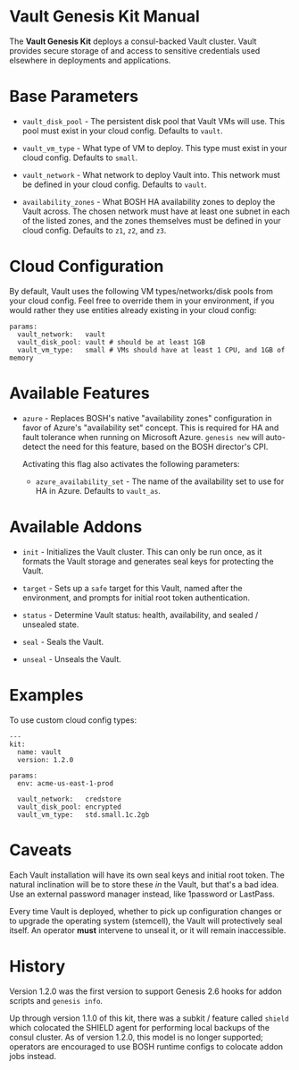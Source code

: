# Vault Genesis Kit Manual

The **Vault Genesis Kit** deploys a consul-backed Vault cluster.
Vault provides secure storage of and access to sensitive
credentials used elsewhere in deployments and applications.

# Base Parameters

- `vault_disk_pool` - The persistent disk pool that Vault VMs will
  use.  This pool must exist in your cloud config.  Defaults to
  `vault`.

- `vault_vm_type` - What type of VM to deploy.  This type must
  exist in your cloud config.  Defaults to `small`.

- `vault_network` - What network to deploy Vault into.  This
  network must be defined in your cloud config.  Defaults to
  `vault`.

- `availability_zones` - What BOSH HA availability zones to deploy
  the Vault across.  The chosen network must have at least one
  subnet in each of the listed zones, and the zones themselves
  must be defined in your cloud config.  Defaults to `z1`, `z2`,
  and `z3`.

# Cloud Configuration

By default, Vault uses the following VM types/networks/disk pools from your
cloud config. Feel free to override them in your environment, if you would
rather they use entities already existing in your cloud config:

```
params:
  vault_network:   vault
  vault_disk_pool: vault # should be at least 1GB
  vault_vm_type:   small # VMs should have at least 1 CPU, and 1GB of memory
```

# Available Features

- `azure` - Replaces BOSH's native "availability zones"
  configuration in favor of Azure's "availability set" concept.
  This is required for HA and fault tolerance when running on
  Microsoft Azure.  `genesis new` will auto-detect the need for
  this feature, based on the BOSH director's CPI.

  Activating this flag also activates the following parameters:

  - `azure_availability_set` - The name of the availability set to
    use for HA in Azure.  Defaults to `vault_as`.

# Available Addons

- `init` - Initializes the Vault cluster.  This can only be run
  once, as it formats the Vault storage and generates seal keys
  for protecting the Vault.

- `target` - Sets up a `safe` target for this Vault, named after
  the environment, and prompts for initial root token
  authentication.

- `status` - Determine Vault status: health, availability, and
  sealed / unsealed state.

- `seal` - Seals the Vault.

- `unseal` - Unseals the Vault.

# Examples

To use custom cloud config types:

```
---
kit:
  name: vault
  version: 1.2.0

params:
  env: acme-us-east-1-prod

  vault_network:   credstore
  vault_disk_pool: encrypted
  vault_vm_type:   std.small.1c.2gb
```

# Caveats

Each Vault installation will have its own seal keys and initial
root token.  The natural inclination will be to store these _in_
the Vault, but that's a bad idea.  Use an external password
manager instead, like 1password or LastPass.

Every time Vault is deployed, whether to pick up configuration
changes or to upgrade the operating system (stemcell), the Vault
will protectively seal itself.  An operator **must** intervene to
unseal it, or it will remain inaccessible.

# History

Version 1.2.0 was the first version to support Genesis 2.6 hooks
for addon scripts and `genesis info`.

Up through version 1.1.0 of this kit, there was a subkit / feature
called `shield` which colocated the SHIELD agent for performing
local backups of the consul cluster.  As of version 1.2.0, this
model is no longer supported; operators are encouraged to use BOSH
runtime configs to colocate addon jobs instead.

